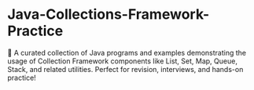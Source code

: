 # Java-Collections-Framework-Practice
🚀 A curated collection of Java programs and examples demonstrating the usage of Collection Framework components like List, Set, Map, Queue, Stack, and related utilities. Perfect for revision, interviews, and hands-on practice!
